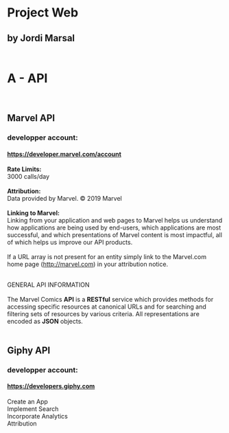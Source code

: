 # Project Web

## by Jordi Marsal<br><br>

# A  -  API<br><br>

## Marvel API<br>

### developper account:
#### https://developer.marvel.com/account
__Rate Limits:__<br>
3000 calls/day<br><br>
__Attribution:__<br>
Data provided by Marvel. © 2019 Marvel<br><br>
__Linking to Marvel:__<br>
Linking from your application and web pages to Marvel helps us understand how applications are being used by end-users, which applications are most successful, and which presentations of Marvel content is most impactful, all of which helps us improve our API products.<br><br>
If a URL array is not present for an entity simply link to the Marvel.com home page (http://marvel.com) in your attribution notice.<br><br>

GENERAL API INFORMATION<br><br>
The Marvel Comics __API__ is a __RESTful__ service which provides methods for accessing specific resources at canonical URLs and for searching and filtering sets of resources by various criteria. All representations are encoded as __JSON__ objects.<br><br>

## Giphy API<br>
### developper account:
#### https://developers.giphy.com
Create an App<br>
Implement Search<br>
Incorporate Analytics<br>
Attribution<br>